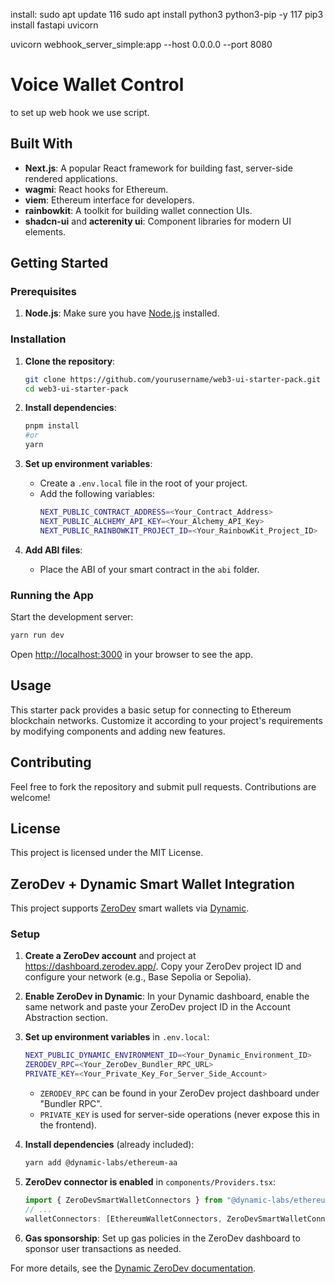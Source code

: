 install:
sudo apt update
116 sudo apt install python3 python3-pip -y
117 pip3 install fastapi uvicorn

uvicorn webhook_server_simple:app --host 0.0.0.0 --port 8080

# Voice Wallet Control

to set up web hook we use script.

## Built With

- **Next.js**: A popular React framework for building fast, server-side rendered applications.
- **wagmi**: React hooks for Ethereum.
- **viem**: Ethereum interface for developers.
- **rainbowkit**: A toolkit for building wallet connection UIs.
- **shadcn-ui** and **acterenity ui**: Component libraries for modern UI elements.

## Getting Started

### Prerequisites

1. **Node.js**: Make sure you have [Node.js](https://nodejs.org/) installed.

### Installation

1. **Clone the repository**:

   ```bash
   git clone https://github.com/yourusername/web3-ui-starter-pack.git
   cd web3-ui-starter-pack
   ```

2. **Install dependencies**:

   ```bash
   pnpm install
   #or
   yarn
   ```

3. **Set up environment variables**:

   - Create a `.env.local` file in the root of your project.
   - Add the following variables:
     ```bash
     NEXT_PUBLIC_CONTRACT_ADDRESS=<Your_Contract_Address>
     NEXT_PUBLIC_ALCHEMY_API_KEY=<Your_Alchemy_API_Key>
     NEXT_PUBLIC_RAINBOWKIT_PROJECT_ID=<Your_RainbowKit_Project_ID>
     ```

4. **Add ABI files**:
   - Place the ABI of your smart contract in the `abi` folder.

### Running the App

Start the development server:

```bash
yarn run dev
```

Open [http://localhost:3000](http://localhost:3000) in your browser to see the app.

## Usage

This starter pack provides a basic setup for connecting to Ethereum blockchain networks. Customize it according to your project's requirements by modifying components and adding new features.

## Contributing

Feel free to fork the repository and submit pull requests. Contributions are welcome!

## License

This project is licensed under the MIT License.

## ZeroDev + Dynamic Smart Wallet Integration

This project supports [ZeroDev](https://zerodev.app/) smart wallets via [Dynamic](https://docs.dynamic.xyz/smart-wallets/smart-wallet-providers/zerodev).

### Setup

1. **Create a ZeroDev account** and project at https://dashboard.zerodev.app/. Copy your ZeroDev project ID and configure your network (e.g., Base Sepolia or Sepolia).
2. **Enable ZeroDev in Dynamic**: In your Dynamic dashboard, enable the same network and paste your ZeroDev project ID in the Account Abstraction section.
3. **Set up environment variables** in `.env.local`:

   ```bash
   NEXT_PUBLIC_DYNAMIC_ENVIRONMENT_ID=<Your_Dynamic_Environment_ID>
   ZERODEV_RPC=<Your_ZeroDev_Bundler_RPC_URL>
   PRIVATE_KEY=<Your_Private_Key_For_Server_Side_Account>
   ```

   - `ZERODEV_RPC` can be found in your ZeroDev project dashboard under "Bundler RPC".
   - `PRIVATE_KEY` is used for server-side operations (never expose this in the frontend).

4. **Install dependencies** (already included):

   ```bash
   yarn add @dynamic-labs/ethereum-aa
   ```

5. **ZeroDev connector is enabled** in `components/Providers.tsx`:

   ```ts
   import { ZeroDevSmartWalletConnectors } from "@dynamic-labs/ethereum-aa"
   // ...
   walletConnectors: [EthereumWalletConnectors, ZeroDevSmartWalletConnectors],
   ```

6. **Gas sponsorship**: Set up gas policies in the ZeroDev dashboard to sponsor user transactions as needed.

For more details, see the [Dynamic ZeroDev documentation](https://docs.dynamic.xyz/smart-wallets/smart-wallet-providers/zerodev).
